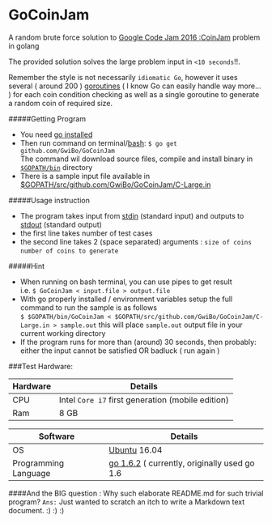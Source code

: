 # GoCoinJam
A random brute force solution to [Google Code Jam 2016 :CoinJam](https://code.google.com/codejam/contest/6254486/dashboard#s=p2) problem in golang

The provided solution solves the large problem input in `<10 seconds`!!.

Remember the style is not necessarily `idiomatic Go`, however it uses several ( around 200 ) [goroutines](https://tour.golang.org/concurrency/1) ( I know Go can easily handle way more... ) for each coin condition checking as well as a single goroutine to generate a random coin of required size.


#####Getting Program
 - You need [go installed](https://golang.org/doc/install)
 - Then run command on terminal/[bash](https://en.wikipedia.org/wiki/Bash_(Unix_shell)): `$ go get github.com/GwiBo/GoCoinJam`  
    The command wil download source files, compile and install binary in [`$GOPATH/bin`](https://golang.org/cmd/go/#hdr-GOPATH_environment_variable) directory
 - There is a sample input file available in [$GOPATH/src/github.com/GwiBo/GoCoinJam/C-Large.in](https://golang.org/doc/code.html#Workspaces)


#####Usage instruction
 - The program takes input from [stdin](https://en.wikipedia.org/wiki/Standard_streams#Standard_input_.28stdin.29) (standard input) and outputs to [stdout](https://en.wikipedia.org/wiki/Standard_streams#Standard_output_.28stdout.29) (standard output)
 - the first line takes number of test cases
 - the second line takes 2 (space separated) arguments : `size of coins` `number of coins to generate`

#####Hint
 - When running on bash terminal, you can use pipes to get result  
i.e. `$ GoCoinJam < input.file > output.file`
 - With go properly installed / environment variables setup the full command to run the sample is as follows  
    `$ $GOPATH/bin/GoCoinJam < $GOPATH/src/github.com/GwiBo/GoCoinJam/C-Large.in > sample.out` this will place `sample.out` output file in your current working directory
 - If the program runs for more than (around) 30 seconds, then probably: either the input cannot be satisfied OR badluck ( run again )



###Test Hardware:

| Hardware  | Details                                          |
|-----------|--------------------------------------------------|
| CPU       |Intel `Core i7` first generation (mobile edition) |
| Ram       | 8 GB                                             |

|Software              | Details                                                            |
|----------------------|--------------------------------------------------------------------|
| OS                   | [Ubuntu](http://www.ubuntu.com/) 16.04                             |
| Programming Language | [go 1.6.2](https://golang.org/) ( currently, originally used go 1.6|


####And the BIG question : Why such elaborate README.md for such trivial program?
`Ans:` Just wanted to scratch an itch to write a Markdown text document. :) :) :)
